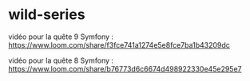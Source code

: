 # wild-series
vidéo pour la quête 9 Symfony : https://www.loom.com/share/f3fce741a1274e5e8fce7ba1b43209dc

vidéo pour la quête 8 Symfony : https://www.loom.com/share/b76773d6c6674d498922330e45e295e7
